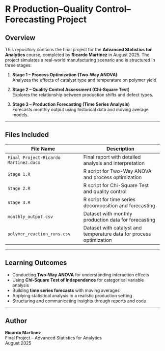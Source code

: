 # R Production–Quality Control–Forecasting Project

## Overview

This repository contains the final project for the **Advanced Statistics for Analytics** course, completed by **Ricardo Martinez** in August 2025. The project simulates a real-world manufacturing scenario and is structured in three stages:

1. **Stage 1 – Process Optimization (Two-Way ANOVA)**  
   Analyzes the effects of catalyst type and temperature on polymer yield.

2. **Stage 2 – Quality Control Assessment (Chi-Square Test)**  
   Explores the relationship between production shifts and defect types.

3. **Stage 3 – Production Forecasting (Time Series Analysis)**  
   Forecasts monthly output using historical data and moving average models.

---

## Files Included

| File Name                          | Description                                                              |
|-----------------------------------|--------------------------------------------------------------------------|
| `Final Project-Ricardo Martinez.docx` | Final report with detailed analysis and interpretation                  |
| `Stage 1.R`                       | R script for Two-Way ANOVA and process optimization                      |
| `Stage 2.R`                       | R script for Chi-Square Test and quality control                         |
| `Stage 3.R`                       | R script for time series decomposition and forecasting                   |
| `monthly_output.csv`             | Dataset with monthly production data for forecasting                     |
| `polymer_reaction_runs.csv`      | Dataset with catalyst and temperature data for process optimization      |

---

## Learning Outcomes

- Conducting **Two-Way ANOVA** for understanding interaction effects
- Using **Chi-Square Test of Independence** for categorical variable analysis
- Building **time series forecasts** with moving averages
- Applying statistical analysis in a realistic production setting
- Structuring and communicating insights through reports and code

---

## Author

**Ricardo Martinez**  
Final Project – Advanced Statistics for Analytics  
August 2025
